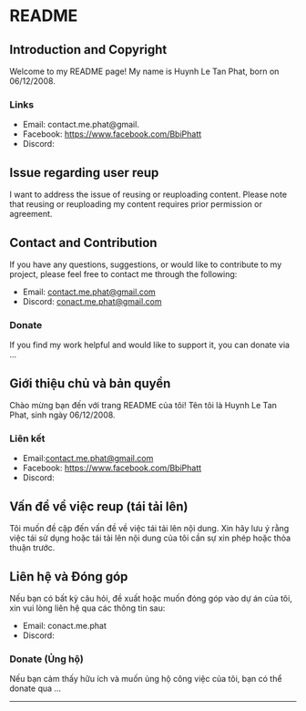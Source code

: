 
# README

## Introduction and Copyright
Welcome to my README page! My name is Huynh Le Tan Phat, born on 06/12/2008.

### Links
- Email: contact.me.phat@gmail.
- Facebook: https://www.facebook.com/BbiPhatt
- Discord:

## Issue regarding user reup
I want to address the issue of reusing or reuploading content. Please note that reusing or reuploading my content requires prior permission or agreement.

## Contact and Contribution
If you have any questions, suggestions, or would like to contribute to my project, please feel free to contact me through the following:

- Email: contact.me.phat@gmail.com
- Discord: conact.me.phat@gmail.com

### Donate
If you find my work helpful and would like to support it, you can donate via ...
## Giới thiệu chủ và bản quyền
Chào mừng bạn đến với trang README của tôi! Tên tôi là Huynh Le Tan Phat, sinh ngày 06/12/2008.

### Liên kết
- Email:contact.me.phat@gmail.com
- Facebook: https://www.facebook.com/BbiPhatt
- Discord: 

## Vấn đề về việc reup (tái tải lên)
Tôi muốn đề cập đến vấn đề về việc tái tải lên nội dung. Xin hãy lưu ý rằng việc tái sử dụng hoặc tái tải lên nội dung của tôi cần sự xin phép hoặc thỏa thuận trước.

## Liên hệ và Đóng góp
Nếu bạn có bất kỳ câu hỏi, đề xuất hoặc muốn đóng góp vào dự án của tôi, xin vui lòng liên hệ qua các thông tin sau:

- Email: conact.me.phat
- Discord:

### Donate (Ủng hộ)
Nếu bạn cảm thấy hữu ích và muốn ủng hộ công việc của tôi, bạn có thể donate qua ...

---